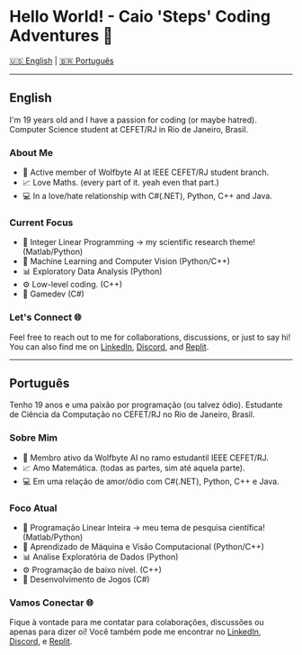 # Hello World! - Caio 'Steps' Coding Adventures 🌟 

[🇺🇸 English](#english) | [🇧🇷 Português](#português)

---
## English

I'm 19 years old and I have a passion for coding (or maybe hatred).
Computer Science student at CEFET/RJ in Rio de Janeiro, Brasil.

### About Me

- 🐺 Active member of Wolfbyte AI at IEEE CEFET/RJ student branch.
- 📈 Love Maths. (every part of it. yeah even that part.)
- 💻 In a love/hate relationship with C#(.NET), Python, C++ and Java.

### Current Focus

- 🧪 Integer Linear Programming -> my scientific research theme! (Matlab/Python)
- 🤖 Machine Learning and Computer Vision (Python/C++)
- 📊 Exploratory Data Analysis (Python)
- ⚙️ Low-level coding. (C++)
- 🗿 Gamedev (C#)

### Let's Connect 🌐

Feel free to reach out to me for collaborations, discussions, or just to say hi!
You can also find me on [LinkedIn](https://linkedin.com/in/caio-torkst), [Discord](https://discord.com/users/236648689915920385), and [Replit](https://replit.com/@stepscaio).

---
## Português

Tenho 19 anos e uma paixão por programação (ou talvez ódio).
Estudante de Ciência da Computação no CEFET/RJ no Rio de Janeiro, Brasil.

### Sobre Mim

- 🐺 Membro ativo da Wolfbyte AI no ramo estudantil IEEE CEFET/RJ.
- 📈 Amo Matemática. (todas as partes, sim até aquela parte).
- 💻 Em uma relação de amor/ódio com C#(.NET), Python, C++ e Java.

### Foco Atual

- 🧪 Programação Linear Inteira -> meu tema de pesquisa científica! (Matlab/Python)
- 🤖 Aprendizado de Máquina e Visão Computacional (Python/C++)
- 📊 Análise Exploratória de Dados (Python)
- ⚙️ Programação de baixo nível. (C++)
- 🗿 Desenvolvimento de Jogos (C#)

### Vamos Conectar 🌐

Fique à vontade para me contatar para colaborações, discussões ou apenas para dizer oi!
Você também pode me encontrar no [LinkedIn](https://linkedin.com/in/caio-torkst), [Discord](https://discord.com/users/236648689915920385), e [Replit](https://replit.com/@stepscaio).
